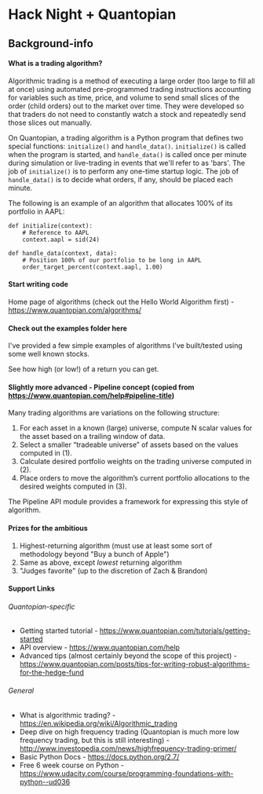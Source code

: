 # Hack Night + Quantopian

## Background-info

#### What is a trading algorithm?

Algorithmic trading is a method of executing a large order (too large to fill all at once) using automated pre-programmed trading instructions accounting for variables such as time, price, and volume to send small slices of the order (child orders) out to the market over time. They were developed so that traders do not need to constantly watch a stock and repeatedly send those slices out manually. 

On Quantopian, a trading algorithm is a Python program that defines two special functions: `initialize()` and `handle_data()`. `initialize()` is called when the program is started, and `handle_data()` is called once per minute during simulation or live-trading in events that we'll refer to as 'bars'. The job of `initialize()` is to perform any one-time startup logic. The job of `handle_data()` is to decide what orders, if any, should be placed each minute.

The following is an example of an algorithm that allocates 100% of its portfolio in AAPL:

    def initialize(context):
        # Reference to AAPL
        context.aapl = sid(24)

    def handle_data(context, data):
        # Position 100% of our portfolio to be long in AAPL
        order_target_percent(context.aapl, 1.00)

#### Start writing code

Home page of algorithms (check out the Hello World Algorithm first) - https://www.quantopian.com/algorithms/

#### Check out the examples folder here

I've provided a few simple examples of algorithms I've built/tested using some well known stocks.

See how high (or low!) of a return you can get.

#### Slightly more advanced - Pipeline concept (copied from https://www.quantopian.com/help#pipeline-title)

Many trading algorithms are variations on the following structure:

1. For each asset in a known (large) universe, compute N scalar values for the asset based on a trailing window of data.
1. Select a smaller “tradeable universe” of assets based on the values computed in (1).
1. Calculate desired portfolio weights on the trading universe computed in (2).
1. Place orders to move the algorithm’s current portfolio allocations to the desired weights computed in (3).

The Pipeline API module provides a framework for expressing this style of algorithm.

#### Prizes for the ambitious
1. Highest-returning algorithm (must use at least some sort of methodology beyond "Buy a bunch of Apple")
1. Same as above, except *lowest* returning algorithm
1. "Judges favorite" (up to the discretion of Zach & Brandon)

#### Support Links

###### Quantopian-specific

* Getting started tutorial - https://www.quantopian.com/tutorials/getting-started
* API overview - https://www.quantopian.com/help
* Advanced tips (almost certainly beyond the scope of this project) - https://www.quantopian.com/posts/tips-for-writing-robust-algorithms-for-the-hedge-fund

###### General

* What is algorithmic trading? - https://en.wikipedia.org/wiki/Algorithmic_trading
* Deep dive on high frequency trading (Quantopian is much more low frequency trading, but this is still interesting) - http://www.investopedia.com/news/highfrequency-trading-primer/
* Basic Python Docs - https://docs.python.org/2.7/
* Free 6 week course on Python -https://www.udacity.com/course/programming-foundations-with-python--ud036
